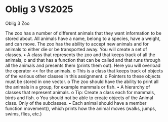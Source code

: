 # Oblig 3 VS2025
Oblig 3 Zoo

The zoo has a number of different animals that they want information to be stored about.
All animals have a name, belong to a species, have a weight, and can move.
The zoo has the ability to accept new animals and for animals to either die or be transported away.
You will create a set of classes.
• A class that represents the zoo and that keeps track of all the animals,
o and that has a function that can be called and that runs through all the animals and
presents them (prints them out). Here you will overload the operator << for
the animals.
o This is a class that keeps track of objects of the various other
classes in this assignment.
o Pointers to these objects must be stored in one vector.
o The zoo should have the ability to print all the animals in a group, for example mammals or fish.
• A hierarchy of classes that represent animals.
o Tip: Create a class each for mammals, birds and fish.
o You should not be able to create objects of the Animal class. Only of the subclasses.
• Each animal should have a member function movement(), which prints how the animal
moves (walks, jumps, swims, flies, etc.)
